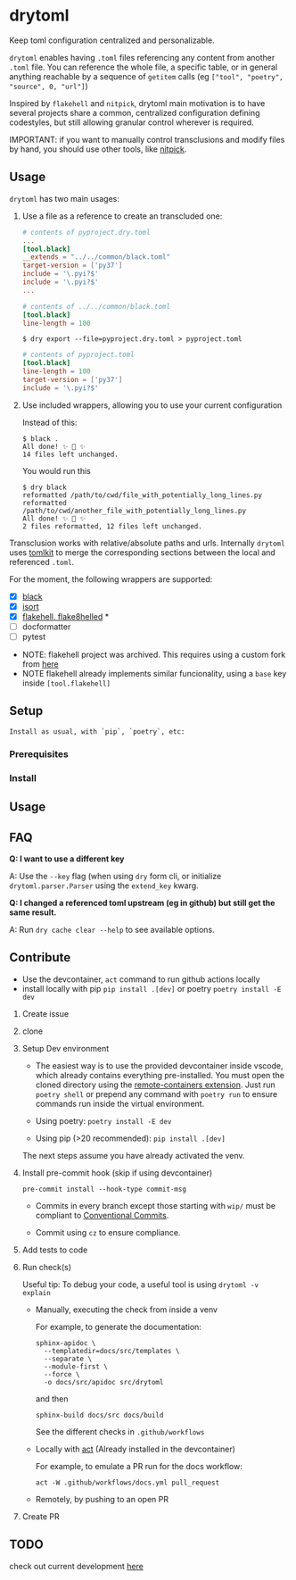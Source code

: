 # drytoml

Keep toml configuration centralized and personalizable.

`drytoml` enables having `.toml` files referencing any content from another `.toml`
file. You can reference the whole file, a specific table, or in general anything
reachable by a sequence of `getitem` calls (eg `["tool", "poetry", "source", 0, "url"]`)

Inspired by `flakehell` and `nitpick`, drytoml main motivation is to have several
projects share a common, centralized configuration defining codestyles, but still
allowing granular control wherever is required.

IMPORTANT: if you want to manually control transclusions and modify files by hand, you
should use other tools, like [nitpick](https://pypi.org/project/nitpick/).

## Usage

`drytoml` has two main usages:

1. Use a file as a reference to create an transcluded one:

    ```toml
    # contents of pyproject.dry.toml
    ...
    [tool.black]
    __extends = "../../common/black.toml"
    target-version = ['py37']
    include = '\.pyi?$'
    include = '\.pyi?$'
    ...
    ```

    ```toml
    # contents of ../../common/black.toml
    [tool.black]
    line-length = 100
    ```

   ```console
   $ dry export --file=pyproject.dry.toml > pyproject.toml
   ```

    ```toml
    # contents of pyproject.toml
    [tool.black]
    line-length = 100
    target-version = ['py37']
    include = '\.pyi?$'
    ```

2. Use included wrappers, allowing you to use your current configuration

   Instead of this:

   ```console
   $ black .
   All done! ✨ 🍰 ✨
   14 files left unchanged.
   ```

   You would run this
   ```console
   $ dry black
   reformatted /path/to/cwd/file_with_potentially_long_lines.py
   reformatted /path/to/cwd/another_file_with_potentially_long_lines.py
   All done! ✨ 🍰 ✨
   2 files reformatted, 12 files left unchanged.
   ```


Transclusion works with relative/absolute paths and urls. Internally
`drytoml` uses [tomlkit](https://pypi.org/project/tomlkit/) to merge the
corresponding sections between the local and referenced `.toml`.


For the moment, the following wrappers are supported:

* [x] [black](https://github.com/psf/black)
* [x] [isort](https://pycqa.github.io/isort/)
* [x] [flakehell, flake8helled](https://github.com/life4/flakehell) *
* [ ] docformatter
* [ ] pytest

- NOTE: flakehell project was archived. This requires using a custom fork from
  [here](https://github.com/pwoolvett/flakehell)
- NOTE flakehell already implements similar funcionality, using a `base` key inside
  `[tool.flakehell]`

## Setup

    Install as usual, with `pip`, `poetry`, etc:

### Prerequisites

### Install

## Usage

## FAQ

**Q: I want to use a different key**

   A: Use the `--key` flag (when using `dry` form cli, or initialize
   `drytoml.parser.Parser` using the `extend_key` kwarg.


**Q: I changed a referenced toml upstream (eg in github) but still get the same result.**

   A: Run `dry cache clear --help` to see available options.

## Contribute

* Use the devcontainer, `act` command to run github actions locally
* install locally with pip `pip install .[dev]` or poetry `poetry install -E dev`


1. Create issue

1. clone

1. Setup Dev environment

   * The easiest way is to use the provided devcontainer inside vscode, which already
     contains everything pre-installed. You must open the cloned directory using the
     [remote-containers extension](https://marketplace.visualstudio.com/items?itemName=ms-vscode-remote.remote-containers).
     Just run `poetry shell` or prepend any command with `poetry run` to ensure commands
     run inside the virtual environment.

   * Using poetry: `poetry install -E dev`

   * Using pip (>20 recommended): `pip install .[dev]`

   The next steps assume you have already activated the venv.

1. Install pre-commit hook (skip if using devcontainer)

   ```console
   pre-commit install --hook-type commit-msg
   ```

   * Commits in every branch except those starting with `wip/` must be compliant to
     [Conventional Commits](https://www.conventionalcommits.org/en/v1.0.0/).

   * Commit using `cz` to ensure compliance.

1. Add tests to code

1. Run check(s)


   Useful tip: To debug your code, a useful tool is using `drytoml -v explain`

   * Manually, executing the check from inside a venv

     For example, to generate the documentation:
  
     ```console
     sphinx-apidoc \
       --templatedir=docs/src/templates \
       --separate \
       --module-first \
       --force \
       -o docs/src/apidoc src/drytoml
     ```

     and then

     ```console
     sphinx-build docs/src docs/build
     ```

      See the different checks in `.github/workflows`

   * Locally with [act](https://github.com/nektos/act) (Already installed in the
     devcontainer)

     For example, to emulate a PR run for the docs workflow:
  
     ```console
     act -W .github/workflows/docs.yml pull_request
     ```

   * Remotely, by pushing to an open PR




1. Create PR

## TODO

check out current development [here](https://github.com/pwoolvett/drytoml/projects/2)

